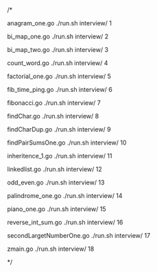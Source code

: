 /*

 anagram_one.go
 ./run.sh interview/ 1

 bi_map_one.go
 ./run.sh interview/ 2

 bi_map_two.go
 ./run.sh interview/ 3

 count_word.go
 ./run.sh interview/ 4

 factorial_one.go
 ./run.sh interview/ 5

 fib_time_ping.go
 ./run.sh interview/ 6

 fibonacci.go
 ./run.sh interview/ 7

 findChar.go
 ./run.sh interview/ 8

 findCharDup.go
 ./run.sh interview/ 9

 findPairSumsOne.go
 ./run.sh interview/ 10

 inheritence_1.go
 ./run.sh interview/ 11

 linkedlist.go
 ./run.sh interview/ 12

 odd_even.go
 ./run.sh interview/ 13

 palindrome_one.go
 ./run.sh interview/ 14

 piano_one.go
 ./run.sh interview/ 15

 reverse_int_sum.go
 ./run.sh interview/ 16

 secondLargetNumberOne.go
 ./run.sh interview/ 17

 zmain.go
 ./run.sh interview/ 18

*/
